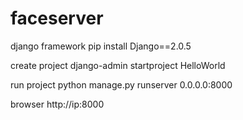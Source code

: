 # faceserver

django framework
pip install Django==2.0.5

create project
django-admin startproject HelloWorld

run project 
python manage.py runserver 0.0.0.0:8000

browser
http://ip:8000

